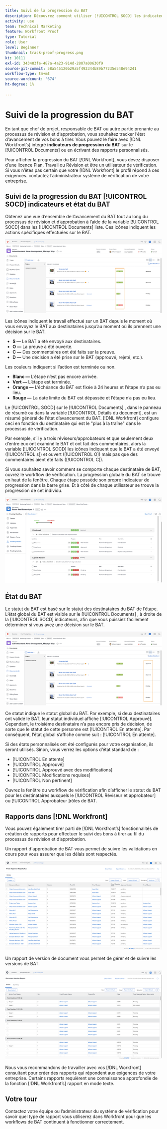 ```yaml
---
title: Suivi de la progression du BAT
description: Découvrez comment utiliser [!UICONTROL SOCD] les indicateurs, la progression du BAT et les rapports permettant de suivre l’avancement d’un BAT dans [!DNL  Workfront].
activity: use
team: Technical Marketing
feature: Workfront Proof
type: Tutorial
role: User
level: Beginner
thumbnail: track-proof-progress.png
kt: 10111
exl-id: 343483fe-487a-4a23-914d-2807a00630f9
source-git-commit: 58a545120b29a5f492344b89b77235e548e94241
workflow-type: tm+mt
source-wordcount: '674'
ht-degree: 1%

---
```


# Suivi de la progression du BAT

En tant que chef de projet, responsable de BAT ou autre partie prenante au processus de révision et d’approbation, vous souhaitez tracker l’état d’avancement de vos bons à tirer. Vous pouvez le faire avec [!DNL Workfront’s] intégré **indicateurs de progression du BAT** sur le [!UICONTROL Documents] ou en écrivant des rapports personnalisés.

Pour afficher la progression du BAT [!DNL Workfront], vous devez disposer d’une licence Plan, Travail ou Révision et être un utilisateur de vérification. Si vous n’êtes pas certain que votre [!DNL Workfront] le profil répond à ces exigences. contactez l’administrateur système de vérification de votre entreprise.

## Suivi de la progression du BAT [!UICONTROL SOCD] indicateurs et état du BAT

Obtenez une vue d’ensemble de l’avancement du BAT tout au long du processus de révision et d’approbation à l’aide de la variable [!UICONTROL SOCD] dans les [!UICONTROL Documents] liste. Ces icônes indiquent les actions spécifiques effectuées sur le BAT.

![Une image de la fonction [!UICONTROL Documents] dans une [!DNL  Workfront] avec la propriété [!UICONTROL SOCD] en surbrillance.](assets/manage-proofs-socd.png)

Les icônes indiquent le travail effectué sur un BAT depuis le moment où vous envoyez le BAT aux destinataires jusqu’au moment où ils prennent une décision sur le BAT.

* **S —** Le BAT a été envoyé aux destinataires.
* **O —** La preuve a été ouverte.
* **C —** Des commentaires ont été faits sur la preuve.
* **D —** Une décision a été prise sur le BAT (approuvé, rejeté, etc.).

Les couleurs indiquent si l’action est terminée ou non.

* **Blanc —** L’étape n’est pas encore arrivée.
* **Vert —** L’étape est terminée.
* **Orange —** L’échéance du BAT est fixée à 24 heures et l’étape n’a pas eu lieu.
* **Rouge —** La date limite du BAT est dépassée et l’étape n’a pas eu lieu.

Le [!UICONTROL SOCD] sur le [!UICONTROL Documents] , dans le panneau de résumé ou dans la variable [!UICONTROL Détails du document], est un résumé général de l’état d’avancement du BAT. [!DNL Workfront] configure ceci en fonction du destinataire qui est le &quot;plus à la traîne&quot; dans le processus de vérification.

Par exemple, s’il y a trois réviseurs/approbateurs et que seulement deux d’entre eux ont examiné le BAT et ont fait des commentaires, alors la variable [!UICONTROL SOCD] les icônes indiquent que le BAT a été envoyé ([!UICONTROL s]) et ouvert ([!UICONTROL O]) mais pas que des commentaires aient été faits ([!UICONTROL C]).

Si vous souhaitez savoir comment se comporte chaque destinataire de BAT, ouvrez le workflow de vérification. La progression globale du BAT se trouve en haut de la fenêtre. Chaque étape possède son propre indicateur de progression dans la barre grise.  Et à côté de chaque utilisateur se trouve la progression de cet individu.

![Une image de la fonction [!UICONTROL Workflow de vérification] d’un document.](assets/manage-proofs-socd-in-proofing-workflow-window.png)

## État du BAT

Le statut du BAT est basé sur le statut des destinataires du BAT de l’étape. L’état global du BAT est visible sur le [!UICONTROL Documents] , à droite de la [!UICONTROL SOCD] indicateurs, afin que vous puissiez facilement déterminer si vous avez une décision sur le BAT.

![Une image de la fonction [!UICONTROL Documents] dans une [!DNL  Workfront] avec l’état global du BAT en surbrillance.](assets/manage-proofs-overall-status.png)

Ce statut indique le statut global du BAT. Par exemple, si deux destinataires ont validé le BAT, leur statut individuel affiche [!UICONTROL Approuvé]. Cependant, le troisième destinataire n’a pas encore pris de décision, de sorte que le statut de cette personne est [!UICONTROL En attente]. Par conséquent, l’état global s’affiche comme suit : [!UICONTROL En attente].

Si des états personnalisés ont été configurés pour votre organisation, ils seront utilisés. Sinon, vous verrez les options d’état standard de :

* [!UICONTROL En attente]
* [!UICONTROL Approuvé]
* [!UICONTROL Approuvé avec des modifications]
* [!UICONTROL Modifications requises]
* [!UICONTROL Non pertinent]

Ouvrez la fenêtre du workflow de vérification afin d’afficher le statut du BAT pour les destinataires auxquels le [!UICONTROL Réviseur et approbateur] ou [!UICONTROL Approbateur ]rôles de BAT.

## Rapports dans [!DNL Workfront]

Vous pouvez également tirer parti de [!DNL Workfront’s] fonctionnalités de création de rapports pour effectuer le suivi des bons à tirer au fil du processus de révision et d’approbation.

Un rapport d&#39;approbation de BAT vous permet de suivre les validations en cours pour vous assurer que les délais sont respectés.

![Une image d’un rapport d’approbation de BAT dans [!DNL  Workfront].](assets/proof-approval-report.png)

Un rapport de version de document vous permet de gérer et de suivre les versions de BAT.

![Image d’un rapport de version de document dans [!DNL  Workfront].](assets/document-version-report.png)

Nous vous recommandons de travailler avec vos [!DNL Workfront] consultant pour créer des rapports qui répondent aux exigences de votre entreprise. Certains rapports requièrent une connaissance approfondie de la fonction [!DNL Workfront’s] rapport en mode texte.

## Votre tour

Contactez votre équipe ou l’administrateur du système de vérification pour savoir quel type de rapport vous utiliserez dans Workfront pour que les workflows de BAT continuent à fonctionner correctement.

<!--
### Learn more
* Learn to create reports in [!DNL Workfront] with the Basic Report Creation course.
* View progress and status of a proof
* View activity on a proof within [!DNL Workfront]
-->

